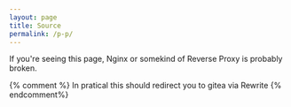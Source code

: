 ```yaml
---
layout: page
title: Source
permalink: /p-p/
---
```


If you're seeing this page, Nginx or somekind of Reverse Proxy is probably broken.

{% comment %}
In pratical this should redirect you to gitea via Rewrite
{% endcomment%}